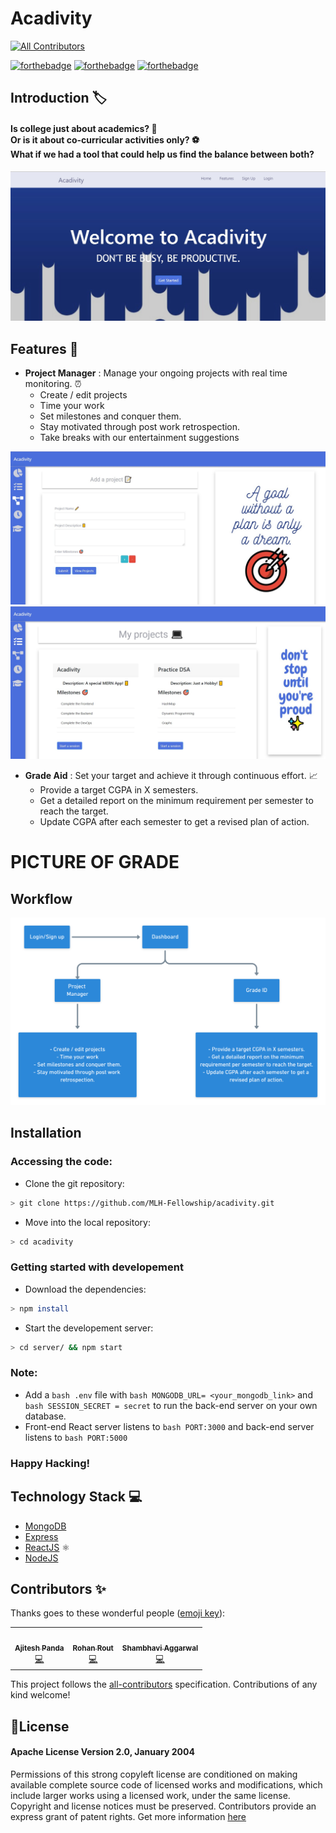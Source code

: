 # Acadivity
<!-- ALL-CONTRIBUTORS-BADGE:START - Do not remove or modify this section -->
[![All Contributors](https://img.shields.io/badge/all_contributors-3-orange.svg?style=flat-square)](#contributors-)
<!-- ALL-CONTRIBUTORS-BADGE:END -->

[![forthebadge](https://forthebadge.com/images/badges/built-by-developers.svg)](https://forthebadge.com)
[![forthebadge](https://forthebadge.com/images/badges/powered-by-responsibility.svg)](https://forthebadge.com)
[![forthebadge](https://forthebadge.com/images/badges/open-source.svg)](https://forthebadge.com) <br>

## Introduction :label:
#### Is college just about academics? :book: <br> Or is it about co-curricular activities only? ⚽<br> What if we had a tool that could help us find the balance between both? <br>
![Landing page](/Images/landing-page--s-1.jpg)



## Features :round_pushpin:
 * <strong>Project Manager</strong> : Manage your ongoing projects with real time monitoring. :alarm_clock:
   - Create / edit projects
   - Time your work
   - Set milestones and conquer them.
   - Stay motivated through post work retrospection.
   - Take breaks with our entertainment suggestions

![Landing page](/Images/add-proj-ss.jpg)
![Landing page](/Images/view-projects-ss.jpg)


 * <strong>Grade  Aid</strong> : Set your target and achieve it through continuous effort. :chart_with_upwards_trend:
   - Provide a target CGPA in X semesters.
   - Get a detailed report on the minimum requirement per semester to reach the target.
   - Update CGPA after each semester to get a revised plan of action.

# PICTURE OF GRADE 

## Workflow
![Landing page](/Images/workflow-readme.png)

## Installation

### Accessing the code:

* Clone the git repository:
```bash
> git clone https://github.com/MLH-Fellowship/acadivity.git
```
* Move into the local repository:
```bash
> cd acadivity
```
### Getting started with developement
* Download the dependencies:
```bash
> npm install
```
* Start the developement server:
```bash
> cd server/ && npm start
```
### Note:

* Add a ```bash .env``` file with ```bash MONGODB_URL= <your_mongodb_link>``` and ```bash SESSION_SECRET = secret``` to run the back-end server on your own database. 
* Front-end React server listens to ```bash PORT:3000``` and back-end server listens to ```bash PORT:5000```

### Happy Hacking!

## Technology Stack :computer:

* [MongoDB](https://docs.mongodb.com/)
* [Express](https://expressjs.com/)
* [ReactJS](https://reactjs.org/) ⚛️
* [NodeJS](https://nodejs.org/en/)
## Contributors ✨

Thanks goes to these wonderful people ([emoji key](https://allcontributors.org/docs/en/emoji-key)):

<!-- ALL-CONTRIBUTORS-LIST:START - Do not remove or modify this section -->
<!-- prettier-ignore-start -->
<!-- markdownlint-disable -->
<table>
  <tr>
    <td align="center"><a href="https://bugzilla.mozilla.org/user_profile?user_id=650533"><img src="https://avatars0.githubusercontent.com/u/42615579?v=4?s=100" width="100px;" alt=""/><br /><sub><b>Ajitesh Panda</b></sub></a><br /><a href="https://github.com/Ajitesh13/acadivity/commits?author=Ajitesh13" title="Code">💻</a></td>
    <td align="center"><a href="https://github.com/routrohan"><img src="https://avatars1.githubusercontent.com/u/32121879?v=4?s=100" width="100px;" alt=""/><br /><sub><b>Rohan Rout</b></sub></a><br /><a href="https://github.com/Ajitesh13/acadivity/commits?author=routrohan" title="Code">💻</a></td>
    <td align="center"><a href="https://www.linkedin.com/in/shambhavi-aggarwal-437804179/"><img src="https://avatars0.githubusercontent.com/u/48705124?v=4?s=100" width="100px;" alt=""/><br /><sub><b>Shambhavi Aggarwal</b></sub></a><br /><a href="https://github.com/Ajitesh13/acadivity/commits?author=agg-shambhavi" title="Code">💻</a></td>
  </tr>
</table>

<!-- markdownlint-restore -->
<!-- prettier-ignore-end -->

<!-- ALL-CONTRIBUTORS-LIST:END -->

This project follows the [all-contributors](https://github.com/all-contributors/all-contributors) specification. Contributions of any kind welcome!


## 📜License

#### Apache License Version 2.0, January 2004 

Permissions of this strong copyleft license are conditioned on making available complete source code of licensed works and modifications, which include larger works using a licensed work, under the same license. Copyright and license notices must be preserved. Contributors provide an express grant of patent rights. Get more information [here](LICENSE)
